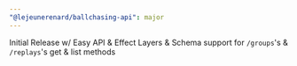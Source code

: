 ```yaml
---
"@lejeunerenard/ballchasing-api": major
---
```


Initial Release w/ Easy API & Effect Layers & Schema support for `/groups`'s & `/replays`'s get & list methods
